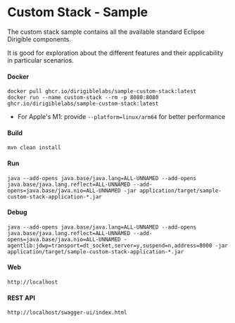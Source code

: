 # Custom Stack - Sample

The custom stack sample contains all the available standard Eclipse Dirigible components.

It is good for exploration about the different features and their applicability in particular scenarios.


#### Docker

```
docker pull ghcr.io/dirigiblelabs/sample-custom-stack:latest
docker run --name custom-stack --rm -p 8080:8080 ghcr.io/dirigiblelabs/sample-custom-stack:latest
```

- For Apple's M1: provide `--platform=linux/arm64` for better performance		

#### Build

```
mvn clean install
```
	
#### Run

```
java --add-opens java.base/java.lang=ALL-UNNAMED --add-opens java.base/java.lang.reflect=ALL-UNNAMED --add-opens=java.base/java.nio=ALL-UNNAMED -jar application/target/sample-custom-stack-application-*.jar
```

#### Debug

```
java --add-opens java.base/java.lang=ALL-UNNAMED --add-opens java.base/java.lang.reflect=ALL-UNNAMED --add-opens=java.base/java.nio=ALL-UNNAMED -agentlib:jdwp=transport=dt_socket,server=y,suspend=n,address=8000 -jar application/target/sample-custom-stack-application-*.jar
```
	
#### Web

```
http://localhost
```

#### REST API

```
http://localhost/swagger-ui/index.html
```
